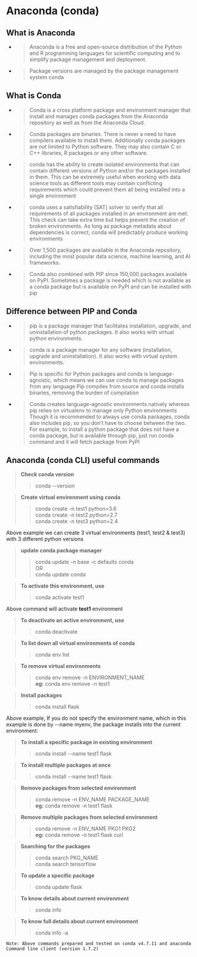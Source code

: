 # Anaconda (conda)

What is Anaconda
------
* > Anaconda is a free and open-source distribution of the Python and R programming languages for scientific computing and to simplify package management and deployment.
* > Package versions are managed by the package management system conda

What is Conda
------
* > Conda is a cross platform package and environment manager that install and manages conda packages from the Anaconda repository as well as from the Anaconda Cloud. 
* > Conda packages are binaries. There is never a need to have compilers available to install them. Additionally conda packages are not limited to Python software. They may also contain C or C++ libraries, R packages or any other software.<br/>
* > conda has the ability to create isolated environments that can contain different versions of Python and/or the packages installed in them. This can be extremely useful when working with data science tools as different tools may contain conflicting requirements which could prevent them all being installed into a single environment<br/>
* > conda uses a satisfiability (SAT) solver to verify that all requirements of all packages installed in an environment are met. This check can take extra time but helps prevent the creation of broken environments. As long as package metadata about dependencies is correct, conda will predictably produce working environments
* > Over 1,500 packages are available in the Anaconda repository, including the most popular data science, machine learning, and AI frameworks.
* > Conda also combined with PIP since 150,000 packages available on PyPI. Sometimes a package is needed which is not available as a conda package but is available on PyPI and can be installed with pip

Difference between PIP and Conda
------
* > pip is a package manager that facilitates installation, upgrade, and uninstallation of python packages. It also works with virtual python environments.
* > conda is a package manager for any software (installation, upgrade and uninstallation). It also works with virtual system environments.
* > Pip is specific for Python packages and conda is language-agnostic, which means we can use conda to manage packages from any language Pip compiles from source and conda installs binaries, removing the burden of compilation
* > Conda creates language-agnostic environments natively whereas pip relies on virtualenv to manage only Python environments Though it is recommended to always use conda packages, conda also includes pip, so you don’t have to choose between the two. For example, to install a python package that does not have a conda package, but is available through pip, just run conda command and it will fetch package from PyPI

Anaconda (conda CLI) useful commands
-----

> **Check conda version**
>> conda --version

> **Create virtual environment using conda**
>> conda create -n test1 python=3.6 <br/>
>> conda create -n test2 python=2.7  <br/>
>> conda create -n test3 python=2.4  <br/>

Above example we can create 3 virtual environments (test1, test2 & test3) with 3 different python versions
> **update conda package manager**
>> conda update -n base -c defaults conda<br/>
        OR<br/>
>> conda update conda<br/>

> **To activate this environment, use**
>> conda activate test1

Above command will activate **test1** environment
> **To deactivate an active environment, use**
>> conda deactivate

> **To list down all virtual environments of conda**
>> conda env list

> **To remove virtual environments**
>> conda env remove -n ENVIRONMENT_NAME<br/>
>> **eg:** conda env remove -n test1

> **Install packages**
>> conda install flask

Above example, If you do not specify the environment name, which in this example is done by --name myenv, the package installs into the current environment:

> **To install a specific package in existing environment**
>> conda install --name test1 flask

> **To install multiple packages at once**
>> conda install --name test1 flask

> **Remove packages from selected environment**
>> conda remove -n ENV_NAME PACKAGE_NAME<br/>
>> **eg:** conda remove -n test1 flask

> **Remove multiple packages from selected environment**
>> conda remove -n ENV_NAME PKG1 PKG2<br/>
>> **eg:** conda remove -n test1 flask curl

> **Searching for the packages**
>> conda search PKG_NAME<br/>
>> conda search tensorflow

> **To update a specific package**
>> conda update flask

> **To know details about current environment**
>> conda info

> **To know full details about current environment**
>> conda info -a

`Note: Above commands prepared and tested on conda v4.7.11 and anaconda Command line client (version 1.7.2)`
